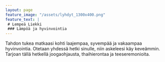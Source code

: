 ```yaml
---
layout: page
feature_image: "/assets/lyhdyt_1300x400.png"
feature_text: |
 # Lempeä Liekki
 ### Lämpöä ja hyvinvointia
---
```


Tahdon tukea matkaasi kohti laajempaa, syvempää ja vakaampaa hyvinvointia. Otetaan yhdessä hetki sinulle, niin askeleesi käy keveämmin. Tarjoan tällä hetkellä joogaohjausta, thaihierontaa ja teeseremonioita.